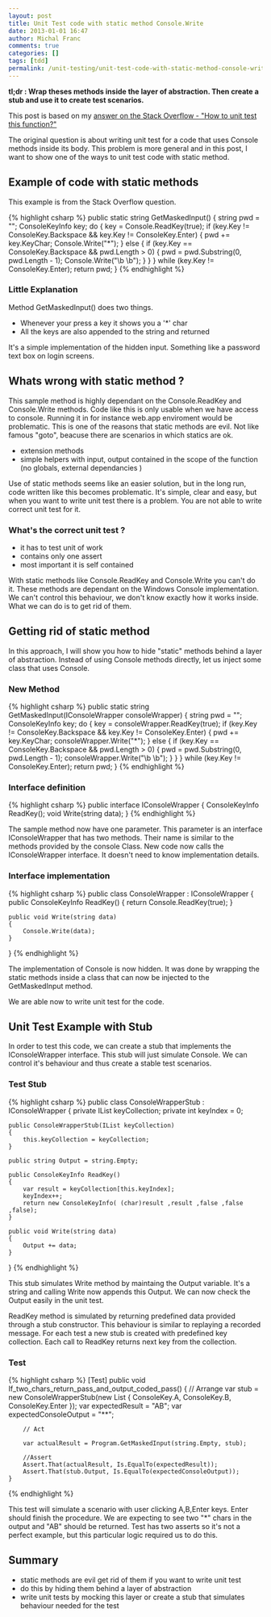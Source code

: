 ```yaml
---
layout: post
title: Unit Test code with static method Console.Write
date: 2013-01-01 16:47
author: Michal Franc
comments: true
categories: []
tags: [tdd]
permalink: /unit-testing/unit-test-code-with-static-method-console-write
---
```

<strong>tl;dr : Wrap theses methods inside the layer of abstraction. Then create a stub and use it to create test scenarios.</strong>
<p>This post is based on my <a href="http://stackoverflow.com/a/13967995/104135">answer on the Stack Overflow - "How to unit test this function?"</a></p>
<p>The original question is about writing unit test for a code that uses Console methods inside its body. This problem is more general and in this post, I want to show one of the ways to unit test code with static method.</p>

<h2>Example of code with static methods</h2>
<p>This example is from the Stack Overflow question.</p>


{% highlight csharp %}
public static string GetMaskedInput()
{
    string pwd = "";
    ConsoleKeyInfo key;
    do
    {
        key = Console.ReadKey(true);
        if (key.Key != ConsoleKey.Backspace &amp;&amp; key.Key != ConsoleKey.Enter)
        {
            pwd += key.KeyChar;
            Console.Write("*");
        }
        else
        {
            if (key.Key == ConsoleKey.Backspace &amp;&amp; pwd.Length > 0)
            {
                pwd = pwd.Substring(0, pwd.Length - 1);
                Console.Write("\b \b");
            }
        }
    }
    while (key.Key != ConsoleKey.Enter);
    return pwd;
}
{% endhighlight %}

<h3>Little Explanation</h3>
Method GetMaskedInput() does two things. 

<ul>
	<li>Whenever your press a key it shows you a '*' char</li>
	<li>All the keys are also appended to the string and returned</li>
</ul>

<p>It's a simple implementation of the hidden input. Something like a password text box on login screens.</p>

<h2>Whats wrong with static method ?</h2>

<p>This sample method is highly dependant on the Console.ReadKey and Console.Write methods. Code like this is only usable when we have access to console. Running it in for instance web.app enviroment would be problematic. This is one of the reasons that static methods are evil. Not like famous "goto", beacuse there are scenarios in which statics are ok.</p>

<ul>
	<li>extension methods</li>
	<li>simple helpers with input, output contained in the scope of the function (no globals, external dependancies )</li>
</ul>

<p>Use of static methods seems like an easier solution, but in the long run, code written like this becomes problematic. It's simple, clear and easy, but when you want to write unit test there is a problem. You are not able to write correct unit test for it.</p>
<h3>What's the correct unit test ?</h3>
<ul>
	<li>it has to test unit of work</li>
	<li>contains only one assert</li>
	<li>most important it is self contained</li>
</ul>
<p>With static methods like Console.ReadKey and Console.Write you can't do it. These methods are dependant on the Windows Console implementation. We can't control this behaviour, we don't know exactly how it works inside. What we can do is to get rid of them.</p>

<h2>Getting rid of static method</h2>
<p>In this approach, I will show you how to hide "static" methods behind a layer of abstraction. Instead of using Console methods directly, let us inject some class that uses Console.</p>

<h3>New Method</h3>

{% highlight csharp %}
public static string GetMaskedInput(IConsoleWrapper consoleWrapper)
{
    string pwd = "";
    ConsoleKeyInfo key;
    do
    {
        key = consoleWrapper.ReadKey(true);
        if (key.Key != ConsoleKey.Backspace &amp;&amp; key.Key != ConsoleKey.Enter)
        {
            pwd += key.KeyChar;
            consoleWrapper.Write("*");
        }
        else
        {
            if (key.Key == ConsoleKey.Backspace &amp;&amp; pwd.Length > 0)
            {
                pwd = pwd.Substring(0, pwd.Length - 1);
                consoleWrapper.Write("\b \b");
            }
        }
    }
    while (key.Key != ConsoleKey.Enter);
    return pwd;
}
{% endhighlight %}

<h3>Interface definition</h3>

{% highlight csharp %}
public interface IConsoleWrapper
{
    ConsoleKeyInfo ReadKey();
    void Write(string data);
}
{% endhighlight %}

<p>The sample method now have one parameter. This parameter is an interface IConsoleWrapper that has two methods. Their name is similar to the methods provided by the console Class. New code now calls the IConsoleWrapper interface. It doesn't need to know implementation details.</p>

<h3>Interface implementation</h3>

{% highlight csharp %}
public class ConsoleWrapper : IConsoleWrapper
{
    public ConsoleKeyInfo ReadKey()
    {
        return Console.ReadKey(true);
    }

    public void Write(string data)
    {
        Console.Write(data);
    }
}
{% endhighlight %}


<p>The implementation of Console is now hidden. It was done by wrapping the static methods inside a class that can now be injected to the GetMaskedInput method.</p>

<p>We are able now to write unit test for the code.</p>

<h2>Unit Test Example with Stub</h2>
<p>In order to test this code, we can create a stub that implements the IConsoleWrapper interface. This stub will just simulate Console. We can control it's behaviour and thus create a stable test scenarios.</p>

<h3>Test Stub</h3>

{% highlight csharp %}
public class ConsoleWrapperStub : IConsoleWrapper
{
    private IList keyCollection;
    private int keyIndex = 0;

    public ConsoleWrapperStub(IList keyCollection)
    {
        this.keyCollection = keyCollection;
    }

    public string Output = string.Empty;

    public ConsoleKeyInfo ReadKey()
    {
        var result = keyCollection[this.keyIndex];
        keyIndex++;
        return new ConsoleKeyInfo( (char)result ,result ,false ,false ,false);
    }

    public void Write(string data)
    {	
        Output += data;
    }
}
{% endhighlight %}


<p>
This stub simulates Write method by maintaing the Output variable. It's a string  and calling Write now appends this Output. We can now check the Output easily in the unit test. 
</p>
<p>
ReadKey method is simulated by returning predefined data provided through a stub constructor. This behaviour is similar to replaying a recorded message. For each test a new stub is created with predefined key collection. Each call to ReadKey returns next key from the collection.
</p>


<h3>Test</h3>

{% highlight csharp %}
 [Test]
    public void If_two_chars_return_pass_and_output_coded_pass()
    {
        // Arrange
        var stub = new ConsoleWrapperStub(new List
            { ConsoleKey.A, ConsoleKey.B, ConsoleKey.Enter });
        var expectedResult = "AB";
        var expectedConsoleOutput = "**";

        // Act

        var actualResult = Program.GetMaskedInput(string.Empty, stub);

        //Assert     
        Assert.That(actualResult, Is.EqualTo(expectedResult));
        Assert.That(stub.Output, Is.EqualTo(expectedConsoleOutput));
    }
{% endhighlight %}



<p>
This test will simulate a scenario with user clicking A,B,Enter keys. Enter should finish the procedure. We are expecting to see two "*" chars in the output and "AB" should be returned. Test has two asserts so it's not a perfect example, but this particular logic required us to do this.
</p>


<h2>Summary</h2>

<ul>
 <li>static methods are evil get rid of them if you want to write unit test</li>
 <li>do this by hiding them behind a layer of abstraction</li>
 <li>write unit tests by mocking this layer or create a stub that simulates behaviour needed for the test</li>
</ul>
